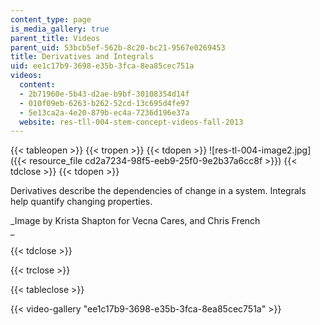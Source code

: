 ```yaml
---
content_type: page
is_media_gallery: true
parent_title: Videos
parent_uid: 53bcb5ef-562b-8c20-bc21-9567e0269453
title: Derivatives and Integrals
uid: ee1c17b9-3698-e35b-3fca-8ea85cec751a
videos:
  content:
  - 2b71960e-5b43-d2ae-b9bf-30108354d14f
  - 010f09eb-6263-b262-52cd-13c695d4fe97
  - 5e13ca2a-4e20-879b-ec4a-7236d196e37a
  website: res-tll-004-stem-concept-videos-fall-2013
---
```


{{< tableopen >}}
{{< tropen >}}
{{< tdopen >}}
![res-tl-004-image2.jpg]({{< resource_file cd2a7234-98f5-eeb9-25f0-9e2b37a6cc8f >}})
{{< tdclose >}}
{{< tdopen >}}


Derivatives describe the dependencies of change in a system. Integrals help quantify changing properties.

_Image by Krista Shapton for Vecna Cares, and Chris French  
_


{{< tdclose >}}

{{< trclose >}}

{{< tableclose >}}

{{< video-gallery "ee1c17b9-3698-e35b-3fca-8ea85cec751a" >}}

